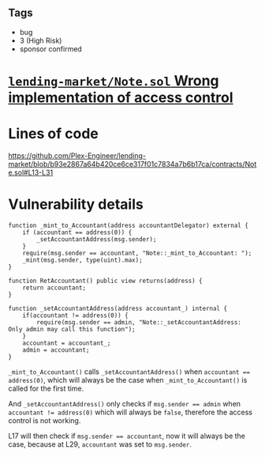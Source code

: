 ## Tags

- bug
- 3 (High Risk)
- sponsor confirmed

# [`lending-market/Note.sol` Wrong implementation of access control](https://github.com/code-423n4/2022-06-canto-findings/issues/173) 

# Lines of code

https://github.com/Plex-Engineer/lending-market/blob/b93e2867a64b420ce6ce317f01c7834a7b6b17ca/contracts/Note.sol#L13-L31


# Vulnerability details

```solidity
function _mint_to_Accountant(address accountantDelegator) external {
    if (accountant == address(0)) {
        _setAccountantAddress(msg.sender);
    }
    require(msg.sender == accountant, "Note::_mint_to_Accountant: ");
    _mint(msg.sender, type(uint).max);
}

function RetAccountant() public view returns(address) {
    return accountant;
}

function _setAccountantAddress(address accountant_) internal {
    if(accountant != address(0)) {
        require(msg.sender == admin, "Note::_setAccountantAddress: Only admin may call this function");
    }
    accountant = accountant_;
    admin = accountant;
}
```

`_mint_to_Accountant()` calls `_setAccountantAddress()` when `accountant == address(0)`, which will always be the case when `_mint_to_Accountant()` is called for the first time.

And `_setAccountantAddress()` only checks if `msg.sender == admin` when `accountant != address(0)` which will always be `false`, therefore the access control is not working.

L17 will then check if `msg.sender == accountant`, now it will always be the case, because at L29, `accountant` was set to `msg.sender`.

